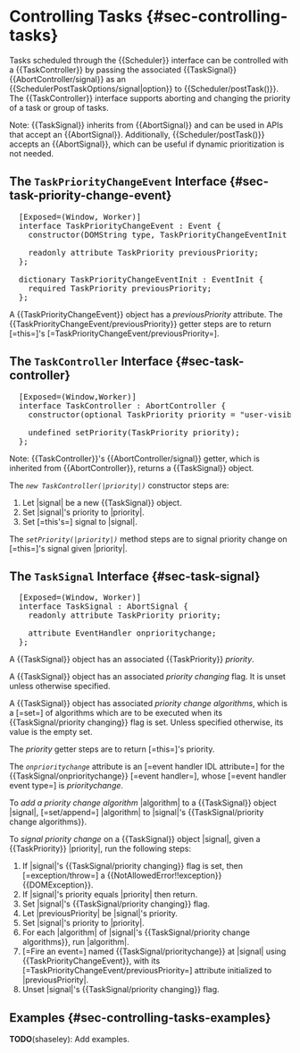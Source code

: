 Controlling Tasks {#sec-controlling-tasks}
=====================

Tasks scheduled through the {{Scheduler}} interface can be controlled with a
{{TaskController}} by passing the associated {{TaskSignal}}
{{AbortController/signal}} as an {{SchedulerPostTaskOptions/signal|option}} to
{{Scheduler/postTask()}}. The {{TaskController}} interface supports aborting
and changing the priority of a task or group of tasks.

Note: {{TaskSignal}} inherits from {{AbortSignal}} and can be used in APIs that
accept an {{AbortSignal}}. Additionally, {{Scheduler/postTask()}} accepts an
{{AbortSignal}}, which can be useful if dynamic prioritization is not needed.

The `TaskPriorityChangeEvent` Interface {#sec-task-priority-change-event}
---------------------

<pre class='idl'>
  [Exposed=(Window, Worker)]
  interface TaskPriorityChangeEvent : Event {
    constructor(DOMString type, TaskPriorityChangeEventInit priorityChangeEventInitDict);

    readonly attribute TaskPriority previousPriority;
  };

  dictionary TaskPriorityChangeEventInit : EventInit {
    required TaskPriority previousPriority;
  };
</pre>

A {{TaskPriorityChangeEvent}} object has a <dfn for=TaskPriorityChangeEvent>previousPriority</dfn>
attribute. The {{TaskPriorityChangeEvent/previousPriority}} getter steps are to
return [=this=]'s [=TaskPriorityChangeEvent/previousPriority=].

The `TaskController` Interface {#sec-task-controller}
---------------------

<pre class='idl'>
  [Exposed=(Window,Worker)]
  interface TaskController : AbortController {
    constructor(optional TaskPriority priority = "user-visible");

    undefined setPriority(TaskPriority priority);
  };
</pre>

Note: {{TaskController}}'s {{AbortController/signal}} getter, which is
inherited from {{AbortController}}, returns a {{TaskSignal}} object.

<div algorithm>
  The <dfn constructor for="TaskController" lt="TaskController()"><code>new TaskController(|priority|)</code></dfn>
  constructor steps are:

  1. Let |signal| be a new {{TaskSignal}} object.
  1. Set |signal|'s <a for=TaskSignal>priority</a> to |priority|.
  1. Set [=this's=] <a for=AbortController>signal</a> to |signal|.
</div>

The <dfn method for=TaskController><code>setPriority(|priority|)</code></dfn>
method steps are to <a for=TaskSignal>signal priority change</a> on [=this=]'s
<a for=AbortController>signal</a> given |priority|.

The `TaskSignal` Interface {#sec-task-signal}
---------------------

<pre class='idl'>
  [Exposed=(Window, Worker)]
  interface TaskSignal : AbortSignal {
    readonly attribute TaskPriority priority;

    attribute EventHandler onprioritychange;
  };
</pre>

A {{TaskSignal}} object has an associated {{TaskPriority}}
<dfn for=TaskSignal>priority</dfn>.

A {{TaskSignal}} object has an associated <dfn attribute for=TaskSignal>priority changing</dfn>
flag. It is unset unless otherwise specified.

A {{TaskSignal}} object has associated <dfn attribute for=TaskSignal>priority change algorithms</dfn>,
which is a [=set=] of algorithms which are to be executed when its
{{TaskSignal/priority changing}} flag is set. Unless specified otherwise, its value is
the empty set.

The <dfn attribute for="TaskSignal">priority</dfn> getter steps are to return [=this=]'s <a for=TaskSignal>priority</a>.

The <dfn attribute for=TaskSignal><code>onprioritychange</code></dfn> attribute
is an [=event handler IDL attribute=] for the {{TaskSignal/onprioritychange}}
[=event handler=], whose [=event handler event type=] is
<dfn event for=TaskSignal>prioritychange</dfn>.

To <dfn for="TaskSignal">add a priority change algorithm</dfn> |algorithm| to a
{{TaskSignal}} object |signal|, [=set/append=] |algorithm| to |signal|'s
{{TaskSignal/priority change algorithms}}.

<div algorithm>
  To <dfn for="TaskSignal">signal priority change</dfn> on a {{TaskSignal}}
  object |signal|, given a {{TaskPriority}} |priority|, run the following steps:

  1. If |signal|'s {{TaskSignal/priority changing}} flag is set, then [=exception/throw=]
     a {{NotAllowedError!!exception}} {{DOMException}}.
  1. If |signal|'s <a for=TaskSignal>priority</a> equals |priority| then return.
  1. Set |signal|'s {{TaskSignal/priority changing}} flag.
  1. Let |previousPriority| be |signal|'s <a for=TaskSignal>priority</a>.
  1. Set |signal|'s <a for=TaskSignal>priority</a> to |priority|.
  1. <a for="list" lt="iterate">For each</a> |algorithm| of |signal|'s
     {{TaskSignal/priority change algorithms}}, run |algorithm|.
  1. [=Fire an event=] named {{TaskSignal/prioritychange}} at |signal| using
     {{TaskPriorityChangeEvent}}, with its [=TaskPriorityChangeEvent/previousPriority=]
     attribute initialized to |previousPriority|.
  1. Unset |signal|'s {{TaskSignal/priority changing}} flag.
</div>

Examples {#sec-controlling-tasks-examples}
---------------------

**TODO**(shaseley): Add examples.
